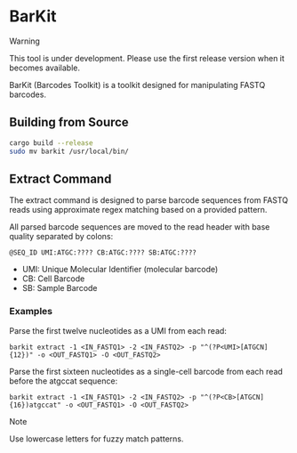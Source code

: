 # BarKit

> [!WARNING]  
> This tool is under development. Please use the first release version when it becomes available.

BarKit (Barcodes Toolkit) is a toolkit designed for manipulating FASTQ barcodes.

## Building from Source

```bash
cargo build --release
sudo mv barkit /usr/local/bin/
```

## Extract Command

The extract command is designed to parse barcode sequences from FASTQ reads using approximate regex matching based on a provided pattern.

All parsed barcode sequences are moved to the read header with base quality separated by colons:

```
@SEQ_ID UMI:ATGC:???? CB:ATGC:???? SB:ATGC:????
```

* UMI: Unique Molecular Identifier (molecular barcode)
* CB: Cell Barcode
* SB: Sample Barcode


### Examples

Parse the first twelve nucleotides as a UMI from each read:

```
barkit extract -1 <IN_FASTQ1> -2 <IN_FASTQ2> -p "^(?P<UMI>[ATGCN]{12})" -o <OUT_FASTQ1> -O <OUT_FASTQ2>
```

Parse the first sixteen nucleotides as a single-cell barcode from each read before the atgccat sequence:

```
barkit extract -1 <IN_FASTQ1> -2 <IN_FASTQ2> -p "^(?P<CB>[ATGCN]{16})atgccat" -o <OUT_FASTQ1> -O <OUT_FASTQ2>
```

> [!NOTE]
> Use lowercase letters for fuzzy match patterns.